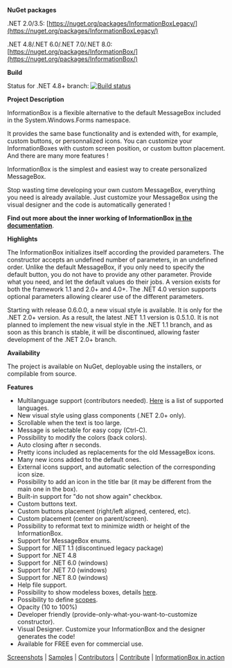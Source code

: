 **NuGet packages**

.NET 2.0/3.5: [https://nuget.org/packages/InformationBoxLegacy/](https://nuget.org/packages/InformationBoxLegacy/)

.NET 4.8/.NET 6.0/.NET 7.0/.NET 8.0: [https://nuget.org/packages/InformationBox/](https://nuget.org/packages/InformationBox/)

**Build**

Status for .NET 4.8+ branch: 
[![Build status](https://dev.azure.com/johannblais/InformationBox/_apis/build/status/InformationBox-master)](https://dev.azure.com/johannblais/InformationBox/_build/latest?definitionId=1)

**Project Description**

InformationBox is a flexible alternative to the default MessageBox included in the System.Windows.Forms namespace.

It provides the same base functionality and is extended with, for example, custom buttons, or personnalized icons. You can customize your InformationBoxes with custom screen position, or custom button placement. And there are many more features !

InformationBox is the simplest and easiest way to create personalized MessageBox.

Stop wasting time developing your own custom MessageBox, everything you need is already available. Just customize your MessageBox using the visual designer and the code is automatically generated !

**Find out more about the inner working of InformationBox [in the documentation](docs/Documentation.md)**.

**Highlights**

The InformationBox initializes itself according the provided parameters. The constructor accepts an undefined number of parameters, in an undefined order. Unlike the default MessageBox, if you only need to specify the default button, you do not have to provide any other parameter. Provide what you need, and let the default values do their jobs.
A version exists for both the framework 1.1 and 2.0+ and 4.0+.
The .NET 4.0 version supports optional parameters allowing clearer use of the different parameters.

Starting with release 0.6.0.0, a new visual style is available. It is only for the .NET 2.0+ version. As a result, the latest .NET 1.1 version is 0.5.1.0.
It is not planned to implement the new visual style in the .NET 1.1 branch, and as soon as this branch is stable, it will be discontinued, allowing faster development of the .NET 2.0+ branch.

**Availability**

The project is available on NuGet, deployable using the installers, or compilable from source.

**Features**
* Multilanguage support (contributors needed). [Here](Supported%20Languages.md) is a list of supported languages.
* New visual style using glass components (.NET 2.0+ only).
* Scrollable when the text is too large.
* Message is selectable for easy copy (Ctrl-C).
* Possibility to modify the colors (back colors).
* Auto closing after _n_ seconds.
* Pretty icons included as replacements for the old MessageBox icons.
* Many new icons added to the default ones.
* External icons support, and automatic selection of the corresponding icon size.
* Possibility to add an icon in the title bar (it may be different from the main one in the box).
* Built-in support for "do not show again" checkbox.
* Custom buttons text.
* Custom buttons placement (right/left aligned, centered, etc).
* Custom placement (center on parent/screen).
* Possibility to reformat text to minimize width or height of the InformationBox.
* Support for MessageBox enums.
* Support for .NET 1.1 (discontinued legacy package)
* Support for .NET 4.8
* Support for .NET 6.0 (windows)
* Support for .NET 7.0 (windows)
* Support for .NET 8.0 (windows)
* Help file support.
* Possibility to show modeless boxes, details [here](Modeless%20boxes.md).
* Possibility to define [scopes](InformationBox%20scopes.md).
* Opacity (10 to 100%)
* Developer friendly (provide-only-what-you-want-to-customize constructor).
* Visual Designer. Customize your InformationBox and the designer generates the code!
* Available for FREE even for commercial use. 

[Screenshots](Screenshots.md) | [Samples](Samples.md) | [Contributors](Contributors.md) | [Contribute](Contribute.md) | [InformationBox in action](InformationBox%20in%20action.md)

